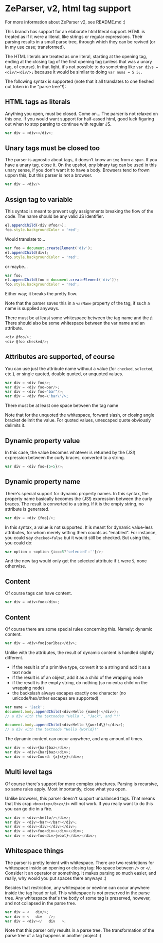 # ZeParser, v2, html tag support

For more information about ZeParser v2, see README.md :)

This branch has support for an elaborate html literal support. HTML is treated as if it were a literal, like strings or regular expressions. Their parsing results in a small parse tree, through which they can be revived (or in my use case; transformed).

The HTML literals are treated as one literal, starting at the opening tag, ending at the closing tag of the first opening tag (unless that was a unary tag, of course). In that light, it's not possible to do something like `var divs = <div/><div/>;` because it would be similar to doing `var nums = 5 5;`.

The following syntax is supported (note that it all translates to one fleshed out token in the "parse tree"!):

## HTML tags as literals

Anything you open, must be closed. Come on... The parser is not relaxed on this one. If you would want support for half-assed html, good luck figuring out when to stop parsing to continue with regular JS.

```js
var div = <div></div>;
```

## Unary tags must be closed too

The parser is agnostic about tags, it doesn't know an `img` from a `span`. If you have a unary tag, close it. On the upshot, _any_ binary tag can be used in this unary sense, if you don't want it to have a body. Browsers tend to frown uppon this, but this parser is not a browser.

```js
var div = <div/>
```

## Assign tag to variable

This syntax is meant to prevent ugly assignments breaking the flow of the code. The name should be any valid JS identifier.


```js
el.appendChild(<div @foo/>);
foo.style.backgroundColor = 'red';
```
Would translate to...
```js
var foo = document.createElement('div');
el.appendChild(div);
foo.style.backgroundColor = 'red';
```
or maybe...
```js
var foo;
el.appendChild(foo = document.createElement('div'));
foo.style.backgroundColor = 'red';
```
Either way; it breaks the pretty flow.

Note that the parser saves this in a `varName` property of the tag, if such a name is supplied anyways.

There must be at least some whitespace between the tag name and the `@`. There should also be some whitespace between the var name and an attribute.

```js
<div @foo/>;
<div @foo checked/>;
```


## Attributes are supported, of course

You can use just the attribute name without a value (for `checked`, `selected`, etc.), or single quoted, double quoted, or unquoted values.

```js
var div = <div foo/>;
var div = <div foo=bar/>;
var div = <div foo="bar"/>;
var div = <div foo=\'bar\'/>;
```

There must be at least one space between the tag name

Note that for the unquoted the whitespace, forward slash, or closing angle bracket delimit the value. For quoted values, unescaped quote obviously delimits it.

## Dynamic property value

In this case, the value becomes whatever is returned by the (JS!) expression between the curly braces, converted to a string.

```js
var div = <div foo={5+5}/>;
```

## Dynamic property name

There's special support for dynamic property names. In this syntax, the property name basically becomes the (JS!) expression between the curly braces. The result is converted to a string. If it is the empty string, no attribute is generated.

```js
var div = <div {foo}/>;
```

In this syntax, a value is not supported. It is meant for dynamic value-less attributes, for whom merely setting them counts as "enabled". For instance, you could say `checked=false` but it would still be checked. But using this, you could do:

```js
var option = <option {i===5?'selected':''}/>;
```
And the new tag would only get the selected attribute if `i` were `5`, none otherwise.

## Content

Of course tags can have content.

```js
var div = <div>foo</div>;
```

## Content

Of course there are some special rules concerning this. Namely: dynamic content.

```js
var div = <div>foo{bar}baz</div>;
```

Unlike with the attributes, the result of dynamic content is handled slightly different.

* if the result is of a primitive type, convert it to a string and add it as a text node
* if the result is of an object, add it as a child of the wrapping node
* if the result is the empty string, do nothing (so no extra child on the wrapping node)
* the backslash always escapes exactly one character (no unicode/hex/other escapes are supported)

```js
var name = 'Jack';
document.body.appendChild(<div>Hello {name}!</div>);
// a div with the textnodes "Hello ", "Jack", and "!"

document.body.appendChild(<div>Hello \{world\}!</div>);
// a div with the textnode "Hello {world}!"
```

The dynamic content can occur anywhere, and any amount of times.

```js
var div = <div>{bar}baz</div>;
var div = <div>{bar}baz</div>;
var div = <div>Coord: {x}x{y}</div>;
```

## Multi level tags

Of course there's support for more complex structures. Parsing is recursive, so same rules apply. Most importantly, close what you open.

Unlike browsers, this parser doesn't support unbalanced tags. That means that this crap `<b>x<i>y</b>z</i>` will not work. If you really want to do this you can go die in a fire.

```js
var div = <div><hello/></div>;
var div = <div><bar></bar></div>;
var div = <div><div></div></div>;
var div = <div>foo<div></div></div>;
var div = <div>foo<div>{woot}</div></div>;
```

## Whitespace things

The parser is pretty lenient with whitespace. There are two restrictions for whitespace inside an opening or closing tag: No space between `/>` or `</`. Consider it an operator or something. It makes parsing so much easier, and really, why would you put spaces there anyways :)

Besides that restriction, any whitespace or newline can occur anywhere inside the tag head or tail. This whitespace is not preserved in the parse tree. Any whitespace that's the body of some tag is preserved, however, and not collapsed in the parse tree.

```js
var div = <   div/>;
var div = <   div   />;
var div = <div></   div   >;
```

Note that this parser only results in a parse tree. The transformation of the parse tree of a tag happens in another project :)
